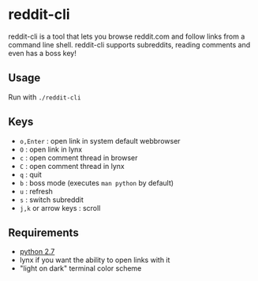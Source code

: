 reddit-cli
==========

reddit-cli is a tool that lets you browse reddit.com and follow links from a command line shell. reddit-cli supports subreddits, reading comments and even has a boss key!

Usage
----- 
Run with `./reddit-cli`

Keys
----

 * `o,Enter` : open link in system default webbrowser
 * `O` : open link in lynx
 * `c` : open comment thread in browser
 * `C` : open comment thread in lynx
 * `q` : quit
 * `b` : boss mode (executes `man python` by default)
 * `u` : refresh
 * `s` : switch subreddit
 * `j,k` or arrow keys : scroll

Requirements
------------

 * [python 2.7](http://www.python.org/download/releases/2.7/)
 * lynx if you want the ability to open links with it
 * "light on dark" terminal color scheme